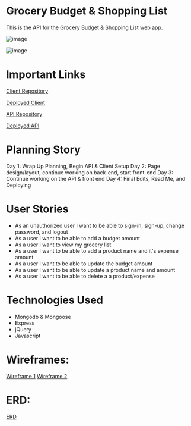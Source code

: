# Grocery Budget & Shopping List

This is the API for the Grocery Budget & Shopping List web app.

![image](https://i.imgur.com/000gGLN.png)

![image](https://i.imgur.com/c6dSYrR.png)

# Important Links

[Client Repository](https://github.com/deadwoman/p4-client)

[Deployed Client](https://deadwoman.github.io/p4-client/)

[API Repository](https://github.com/deadwoman/p4-api)

[Deployed API](https://enigmatic-fortress-92738.herokuapp.com/)

# Planning Story

Day 1: Wrap Up Planning, Begin API & Client Setup
Day 2: Page design/layout, continue working on back-end, start front-end
Day 3: Continue working on the API & front end
Day 4: Final Edits, Read Me, and Deploying

# User Stories

- As an unauthorized user I want to be able to sign-in, sign-up, change password, and logout
- As a user I want to be able to add a budget amount
- As a user I want to view my grocery list
- As a user I want to be able to add a product name and it's expense amount
- As a user I want to be able to update the budget amount
- As a user I want to be able to update a product name and amount
- As a user I want to be able to delete a a product/expense

# Technologies Used

- Mongodb & Mongoose
- Express
- jQuery
- Javascript

# Wireframes:

[Wireframe 1](https://imgur.com/a/HiZdrmY)
[Wireframe 2](https://imgur.com/a/dzfyXns)

# ERD:

[ERD](https://imgur.com/a/zqJBS7h)
